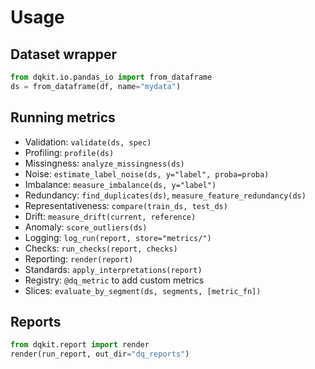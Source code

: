 
# Usage

## Dataset wrapper

```python
from dqkit.io.pandas_io import from_dataframe
ds = from_dataframe(df, name="mydata")
```

## Running metrics

- Validation: `validate(ds, spec)`
- Profiling: `profile(ds)`
- Missingness: `analyze_missingness(ds)`
- Noise: `estimate_label_noise(ds, y="label", proba=proba)`
- Imbalance: `measure_imbalance(ds, y="label")`
- Redundancy: `find_duplicates(ds)`, `measure_feature_redundancy(ds)`
- Representativeness: `compare(train_ds, test_ds)`
- Drift: `measure_drift(current, reference)`
- Anomaly: `score_outliers(ds)`
- Logging: `log_run(report, store="metrics/")`
- Checks: `run_checks(report, checks)`
- Reporting: `render(report)`
- Standards: `apply_interpretations(report)`
- Registry: `@dq_metric` to add custom metrics
- Slices: `evaluate_by_segment(ds, segments, [metric_fn])`

## Reports

```python
from dqkit.report import render
render(run_report, out_dir="dq_reports")
```
